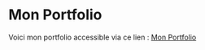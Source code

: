 # Mon Portfolio

Voici mon portfolio accessible via ce lien : [Mon Portfolio](https://gmafuo.github.io/Portfolio/)
